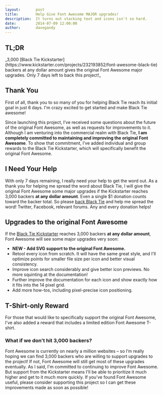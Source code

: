 ```yaml
---
layout:       post
title:        Help Give Font Awesome MAJOR upgrades!
description:  It turns out stacking text and icons isn't so hard.
date:         2014-07-09 12:00:00
author:       davegandy
---
```


<h2 class="margin-top-none">TL;DR</h2>
_3,000 [Black Tie Kickstarter](https://www.kickstarter.com/projects/232193852/font-awesome-black-tie) backers at any
dollar amount gives the original Font Awesome major upgrades. Only 7 days left to back this project!_

## Thank You

First of all, thank you to so many of you for helping Black Tie reach its initial goal in just 6 days. I'm crazy excited
to get started and make Black Tie awesome!

Since launching this project, I’ve received some questions about the future of the original Font Awesome, as well as
requests for improvements to it. Although I am venturing into the commercial realm with Black Tie, **I am completely
committed to maintaining and improving the original Font Awesome**. To show that commitment, I’ve added individual and
group rewards to the Black Tie Kickstarter, which will specifically benefit the original Font Awesome.

## I Need Your Help

With only 7 days remaining, I really need your help to get the word out. As a thank you for helping me spread the word
about Black Tie, I will give the original Font Awesome some major upgrades if the Kickstarter reaches 3,000 backers
**at any dollar amount**. Even a single $1 donation counts toward the backer total. So please
[back Black Tie](https://www.kickstarter.com/projects/232193852/font-awesome-black-tie) and help me spread the word!
Twitter, Facebook, relevant forums. Any and every donation helps!

## Upgrades to the original Font Awesome

If the [Black Tie Kickstarter](https://www.kickstarter.com/projects/232193852/font-awesome-black-tie) reaches 3,000
backers **at any dollar amount**, Font Awesome will see some major upgrades very soon:

- **NEW - Add SVG support to the original Font Awesome.**
- Retool every icon from scratch. It will have the same great style, and I'll optimize points for smaller file size
  per icon and better visual consistency.
- Improve icon search considerably and give better icon previews. No more squinting at the documentation!
- Further improve the documentation for each icon and show exactly how it fits into the 14 pixel grid.
- Add more how-tos, including pixel-precise icon positioning.

## T-Shirt-only Reward

For those that would like to specifically support the original Font Awesome, I've also added a reward that includes
a limited edition Font Awesome T-shirt.

### What if we don't hit 3,000 backers?

Font Awesome is currently on nearly a million websites – so I’m really hoping we can find 3,000 backers who are willing
to support upgrades to the project! If not, Font Awesome will still get most of these upgrades eventually. As I said,
I'm committed to continuing to improve Font Awesome. But support from the Kickstarter means I'll be able to prioritize
it much higher and get to it much more quickly. If you've found Font Awesome useful, please consider supporting this
project so I can get these improvements made as soon as possible!
